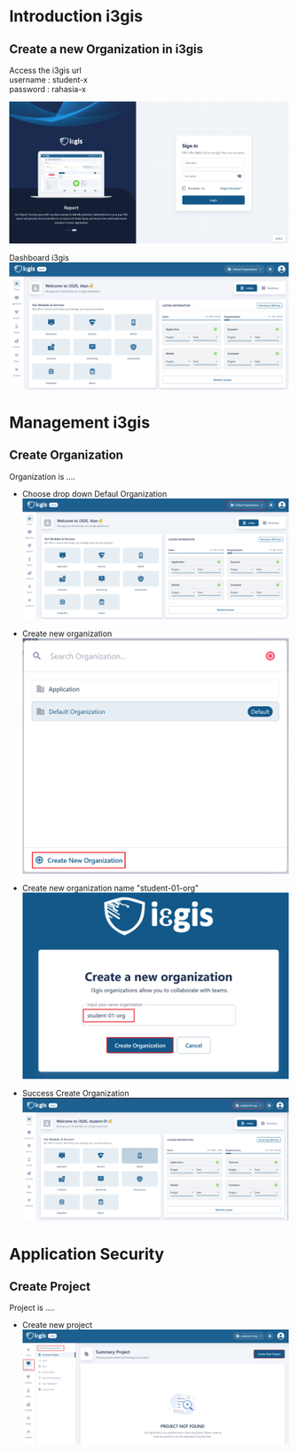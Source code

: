# Introduction i3gis

## Create a new Organization in i3gis

Access the i3gis url <br>
username : student-x <br> 
password : rahasia-x

![Alt text](/Chapter-5-SecretCheck/img/01-i3gis-login.png)


Dashboard i3gis
![Alt text](/Chapter-5-SecretCheck/img/02-i3gis-dashboard.png)

# Management i3gis
## Create Organization
Organization is ....
- Choose drop down Defaul Organization
![Alt text](/Chapter-5-SecretCheck/img/03-i3gis-org.png)

- Create new organization
![Alt text](/Chapter-5-SecretCheck/img/04-i3gis-create-org.png)

- Create new organization name "student-01-org"
![Alt text](/Chapter-5-SecretCheck/img/05-i3gis-create-org.png)

- Success Create Organization 
![Alt text](/Chapter-5-SecretCheck/img/06-i3gis-success-org.png)

# Application Security
## Create Project
Project is ....
- Create new project 
![Alt text](/Chapter-5-SecretCheck/img/07-i3gis-create-project.png)


